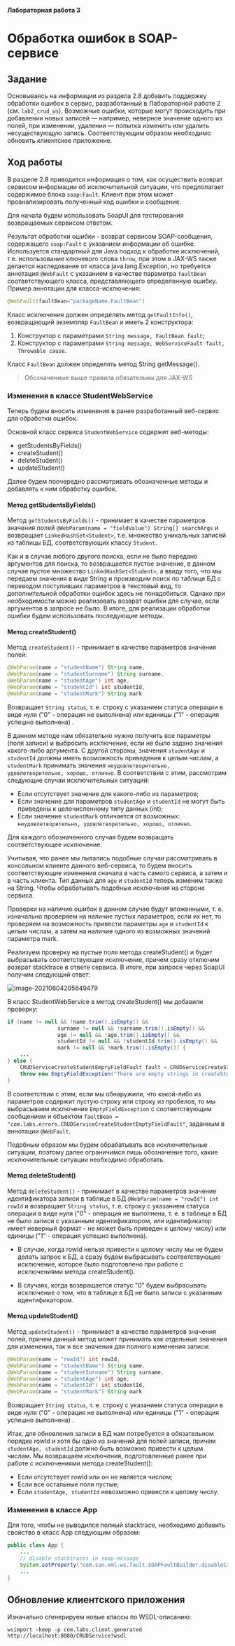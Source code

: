 **Лабораторная работа 3**

# Обработка ошибок в SOAP-сервисе

## Задание

Основываясь на информации из раздела 2.8 добавить поддержку обработки ошибок в сервис, 
разработанный в Лабораторной работе 2 (см. `lab2_crud_ws`). 
Возможные ошибки, которые могут происходить при добавлении новых записей — например, 
неверное значение одного из полей, при изменении, удалении — попытка изменить или удалить несуществующую запись. 
Соответствующим образом необходимо обновить клиентское приложение.

## Ход работы

В разделе 2.8 приводится информация о том, как осуществить возврат сервисом информации об исключительной ситуации, что предполагает содержимое блока `soap:Fault`. Клиент при этом может проанализировать полученный код ошибки и сообщение. 

Для начала будем использовать SoapUI для тестирования возвращаемых сервисом ответом. 

Результат обработки ошибки - возврат сервисом SOAP-сообщения, содержащего `soap:Fault` с указанием информации об ошибке. Используется стандартный для Java подход к обработке исключений, т.е. использование ключевого слова `throw`, при этом в JAX-WS также делается наследование от класса java.lang.Exception, но требуется аннотация `@WebFault` с указанием в качестве параметра `faultBean` соответствующего класса, представляющего определенную ошибку. Пример аннотации для класса-исключения:

```java
@WebFault(faultBean="packageName.FaultBean")
```

 Класс исключения должен определять метод `getFaultInfo()`, возвращающий экземпляр `FaultBean` и иметь 2 конструктора: 

1. Конструктор с параметрами `String message, FaultBean fault`;
2. Конструктор с параметрами `String message, WebServiceFault fault, Throwable cause`.

Класс `FaultBean` должен определять метод String getMessage().

> Обозначенные выше правила обязательны для JAX-WS



### Изменения в классе StudentWebService

Теперь будем вносить изменения в ранее разработанный веб-сервис для обработки ошибок. 

Основной класс сервиса `StudentWebService` содержит веб-методы:

* getStudentsByFields()
* createStudent()
* deleteStudent()
* updateStudent()

Далее будем поочередно рассматривать обозначенные методы и добавлять к ним обработку ошибок. 



#### Метод getStudentsByFields()

Метод `getStudentsByFields()` - принимает в качестве параметров значения полей `@WebParam(name = "fieldValue") String[] searchArgs`  и возвращает `LinkedHashSet<Student>`, т.е. множество уникальных записей из таблицы БД, соответствующих классу `Student`.

Как и в случае любого другого поиска,  если не было передано аргументов для поиска, то возвращается пустое значение, в данном случае пустое множество `LinkedHashSet<Student>`, а ввиду того, что мы передаем значения в виде String и производим поиск по таблице БД с переводом поступивших параметров в текстовый вид, то дополнительной обработки ошибок здесь не понадобиться. Однако при необходимости можно реализовать возврат ошибки для случае, если аргументов в запросе не было. В итоге, для реализации обработки ошибки будем использовать последующие методы.



#### Метод createStudent()

Метод `createStudent()` - принимает в качестве параметров значения полей:

```java
@WebParam(name = "studentName") String name,
@WebParam(name = "studentSurname") String surname,
@WebParam(name = "studentAge") int age,
@WebParam(name = "studentId") int studentId,
@WebParam(name = "studentMark") String mark
```

Возвращает `String status`, т. е. строку с указанием статуса операции в виде нуля ("0" - операция не выполнена) или единицы ("1" - операция успешно выполнена) .

В данном методе нам обязательно нужно получить все параметры (поля записи) и выбросить исключение, если не было задано значения какого-либо аргумента. С другой стороны, значения `studentAge` и `studentId` должны иметь возможность приведения к целым числам, а `studentMark` принимать значения `неудовлетворительно, удовлетворительно, хорошо, отлично`. В соответствии с этим, рассмотрим следующие случаи исключительных ситуаций:

* Если отсутствует значение для какого-либо из параметров;
* Если значение для параметров  `studentAge` и `studentId` не могут быть приведены к целочисленному типу данных (int);
* Если значение `studentMark` отличается от возможных: `неудовлетворительно, удовлетворительно, хорошо, отлично`.

Для каждого обозначенного случая будем возвращать соответствующее исключение.

Учитывая, что ранее мы пытались подобные случаи рассматривать в консольном клиенте данного веб-сервиса, то будем вносить соответствующие изменения сначала в часть самого сервиса, а затем и в часть клиента. Тип данных для `age` и `studentId` теперь изменим также на String. Чтобы обрабатывать подобные исключения на стороне сервиса.

Проверки на наличие ошибок в данном случае будут вложенными, т. е. изначально проверяем на наличие пустых параметров, если их нет, то проверяем на возможность привести параметры `age` и `studentId` к целым числам, а затем на наличие одного из возможных значений параметра mark.

Реализуем проверку на пустые поля метода createStudent() и будет выбрасывать соответствующее исключение, причем сразу отключим возврат stacktrace в ответе сервиса. В итоге, при запросе через SoapUI получим следующий ответ:

![image-20210604205649479](README.assets/image-20210604205649479.png)

В класс StudentWebService в метод createStudent() мы добавили проверку:

```java
if (name != null && !name.trim().isEmpty() &&
                surname != null && !surname.trim().isEmpty() &&
                age != null && !age.trim().isEmpty() &&
                studentId != null && !studentId.trim().isEmpty() &&
                mark != null && !mark.trim().isEmpty()) {
    ...
} else {
    CRUDServiceCreateStudentEmpryFieldFault fault = CRUDServiceCreateStudentEmpryFieldFault.defaultInstance();
    throw new EmptyFieldException("There are empty strings in createStudent() method arguments", fault);
}

```

В соответствии с этим, если мы обнаружили, что какой-либо из параметров содержит пустую строку или строку из пробелов, то мы выбрасываем исключение `EmptyFieldException` с соответствующим сообщением и объектом `faultBean = "com.labs.errors.CRUDServiceCreateStudentEmptyFieldFault"`, заданным в аннотации `@WebFault`. 

Подобным образом мы будем обрабатывать все исключительные ситуации, поэтому далее ограничимся лишь обозначение того, какие исключительные ситуации необходимо обработать.



#### Метод deleteStudent()

Метод `deleteStudent()` - принимает в качестве параметров значение идентификатора записи в таблице в БД `@WebParam(name = "rowId") int rowId`  и возвращает `String status`, т. е. строку с указанием статуса операции в виде нуля ("0" - операция не выполнена, т. е. в таблице в БД не было записи с указанным идентификатором, или идентификатор имеет неверный формат - не может быть приведен к целому числу) или единицы ("1" - операция успешно выполнена). 

* В случае, когда rowId нельзя привести к целому числу мы не будем делать запрос к БД, а сразу будем выбрасывать соответствующее исключение, которое было подготовлено при работе с исключениями метода createStudent().

* В случаях, когда возвращается статус "0" будем выбрасывать исключение о том, что в таблице в БД не было записи с указанным идентификатором.





#### Метод updateStudent()

Метод `updateStudent()` - принимает в качестве параметров значения полей, причем данный метод может принимать как отдельные значения для изменения, так и все значения для полного изменения записи:

```java
@WebParam(name = "rowId") int rowId,
@WebParam(name = "studentName") String name,
@WebParam(name = "studentSurname") String surname,
@WebParam(name = "studentAge") int age,
@WebParam(name = "studentId") int studentId,
@WebParam(name = "studentMark") String mark
```

Возвращает `String status`, т. е. строку с указанием статуса операции в виде нуля ("0" - операция не выполнена) или единицы ("1" - операция успешно выполнена) .

Итак, для обновления записи в БД нам потребуется в обязательном порядке rowId и хотя бы одно из значений для полей записи, причем `studentAge, studentId`  должно быть возможно привести к целым числам. Мы возвращаем исключения, подготовленные ранее при работе с исключениями метода createStudent():

* Если отсутствует rowId или он не является числом;
* Если все остальные поля пустые;
* Если `studentAge, studentId` невозможно привести к целому числу.



### Изменения в классе App

Для того, чтобы не выводился полный stacktrace, необходимо добавить свойство в класс App следующим образом:

```java
public class App {
    ...
    // disable stacktraces in soap-message
	System.setProperty("com.sun.xml.ws.fault.SOAPFaultBuilder.disableCaptureStackTrace", "false");
	...
}
```





## Обновление клиентского приложения

Изначально сгенерируем новые классы по WSDL-описанию:

```shell
wsimport -keep -p com.labs.client.generated http://localhost:8080/CRUDService?wsdl
```
